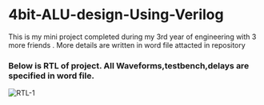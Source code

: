 # 4bit-ALU-design-Using-Verilog

This is my mini project completed during my 3rd year of engineering with 3 more friends . More details are written in word file attacted in repository

### Below is RTL of project. All Waveforms,testbench,delays are specified in word file.
![RTL-1](https://user-images.githubusercontent.com/71014235/108410248-301a2480-724d-11eb-8439-74c905b0814a.jpg)
